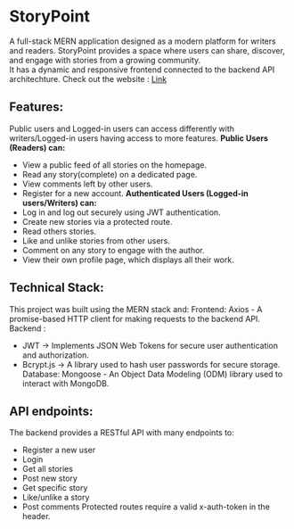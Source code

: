 # StoryPoint
A full-stack MERN application designed as a modern platform for writers and readers. StoryPoint provides a space where users can share, discover, and engage with stories from a growing community. <br>
It has a dynamic and responsive frontend connected to the backend API architechture.
Check out the website : [Link](https://storypoint-vcne.onrender.com/)
## Features:
Public users and Logged-in users can access differently with writers/Logged-in users having access to more features.
**Public Users (Readers) can:**
- View a public feed of all stories on the homepage.
- Read any story(complete) on a dedicated page.
- View comments left by other users.
- Register for a new account.
**Authenticated Users (Logged-in users/Writers) can:**
- Log in and log out securely using JWT authentication.
- Create new stories via a protected route.
- Read others stories.
- Like and unlike stories from other users.
- Comment on any story to engage with the author.
- View their own profile page, which displays all their work.
## Technical Stack:
This project was built using the MERN stack and:
Frontend: Axios - A promise-based HTTP client for making requests to the backend API.
Backend : 
- JWT -> Implements JSON Web Tokens for secure user authentication and authorization.
- Bcrypt.js -> A library used to hash user passwords for secure storage.
Database: Mongoose - An Object Data Modeling (ODM) library used to interact with MongoDB.
## API endpoints:
The backend provides a RESTful API with many endpoints to: 
- Register a new user
- Login
- Get all stories
- Post new story
- Get specific story
- Like/unlike a story
- Post comments
Protected routes require a valid x-auth-token in the header.
